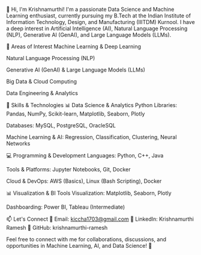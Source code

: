 👋 Hi, I'm Krishnamurthi!
I'm a passionate Data Science and Machine Learning enthusiast, currently pursuing my B.Tech at the Indian Institute of Information Technology, Design, and Manufacturing (IIITDM) Kurnool. I have a deep interest in Artificial Intelligence (AI), Natural Language Processing (NLP), Generative AI (GenAI), and Large Language Models (LLMs).

👀 Areas of Interest
Machine Learning & Deep Learning

Natural Language Processing (NLP)

Generative AI (GenAI) & Large Language Models (LLMs)

Big Data & Cloud Computing

Data Engineering & Analytics

🌱 Skills & Technologies
📊 Data Science & Analytics
Python Libraries: Pandas, NumPy, Scikit-learn, Matplotlib, Seaborn, Plotly

Databases: MySQL, PostgreSQL, OracleSQL

Machine Learning & AI: Regression, Classification, Clustering, Neural Networks

💻 Programming & Development
Languages: Python, C++, Java

Tools & Platforms: Jupyter Notebooks, Git, Docker

Cloud & DevOps: AWS (Basics), Linux (Bash Scripting), Docker

📊 Visualization & BI Tools
Visualization: Matplotlib, Seaborn, Plotly

Dashboarding: Power BI, Tableau (Intermediate)

📫 Let's Connect
📧 Email: kiccha1703@gmail.com
🔗 LinkedIn: Krishnamurthi Ramesh
🐍 GitHub: krishnamurthi-ramesh

Feel free to connect with me for collaborations, discussions, and opportunities in Machine Learning, AI, and Data Science! 🚀
